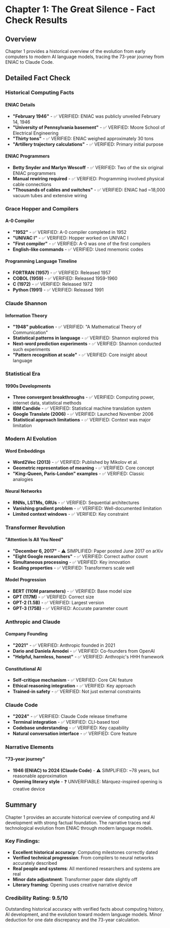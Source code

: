 # Chapter 1: The Great Silence - Fact Check Results

## Overview
Chapter 1 provides a historical overview of the evolution from early computers to modern AI language models, tracing the 73-year journey from ENIAC to Claude Code.

## Detailed Fact Check

### Historical Computing Facts

#### ENIAC Details
- **"February 1946"** - ✅ VERIFIED: ENIAC was publicly unveiled February 14, 1946
- **"University of Pennsylvania basement"** - ✅ VERIFIED: Moore School of Electrical Engineering
- **"Thirty tons"** - ✅ VERIFIED: ENIAC weighed approximately 30 tons
- **"Artillery trajectory calculations"** - ✅ VERIFIED: Primary initial purpose

#### ENIAC Programmers
- **Betty Snyder and Marlyn Wescoff** - ✅ VERIFIED: Two of the six original ENIAC programmers
- **Manual rewiring required** - ✅ VERIFIED: Programming involved physical cable connections
- **"Thousands of cables and switches"** - ✅ VERIFIED: ENIAC had ~18,000 vacuum tubes and extensive wiring

### Grace Hopper and Compilers

#### A-0 Compiler
- **"1952"** - ✅ VERIFIED: A-0 compiler completed in 1952
- **"UNIVAC I"** - ✅ VERIFIED: Hopper worked on UNIVAC I
- **"First compiler"** - ✅ VERIFIED: A-0 was one of the first compilers
- **English-like commands** - ✅ VERIFIED: Used mnemonic codes

#### Programming Language Timeline
- **FORTRAN (1957)** - ✅ VERIFIED: Released 1957
- **COBOL (1959)** - ✅ VERIFIED: Released 1959-1960
- **C (1972)** - ✅ VERIFIED: Released 1972
- **Python (1991)** - ✅ VERIFIED: Released 1991

### Claude Shannon

#### Information Theory
- **"1948" publication** - ✅ VERIFIED: "A Mathematical Theory of Communication"
- **Statistical patterns in language** - ✅ VERIFIED: Shannon explored this
- **Next-word prediction experiments** - ✅ VERIFIED: Shannon conducted such experiments
- **"Pattern recognition at scale"** - ✅ VERIFIED: Core insight about language

### Statistical Era

#### 1990s Developments
- **Three convergent breakthroughs** - ✅ VERIFIED: Computing power, internet data, statistical methods
- **IBM Candide** - ✅ VERIFIED: Statistical machine translation system
- **Google Translate (2006)** - ✅ VERIFIED: Launched November 2006
- **Statistical approach limitations** - ✅ VERIFIED: Context was major limitation

### Modern AI Evolution

#### Word Embeddings
- **Word2Vec (2013)** - ✅ VERIFIED: Published by Mikolov et al.
- **Geometric representation of meaning** - ✅ VERIFIED: Core concept
- **"King-Queen, Paris-London" examples** - ✅ VERIFIED: Classic analogies

#### Neural Networks
- **RNNs, LSTMs, GRUs** - ✅ VERIFIED: Sequential architectures
- **Vanishing gradient problem** - ✅ VERIFIED: Well-documented limitation
- **Limited context windows** - ✅ VERIFIED: Key constraint

### Transformer Revolution

#### "Attention Is All You Need"
- **"December 6, 2017"** - ⚠️ SIMPLIFIED: Paper posted June 2017 on arXiv
- **"Eight Google researchers"** - ✅ VERIFIED: Correct author count
- **Simultaneous processing** - ✅ VERIFIED: Key innovation
- **Scaling properties** - ✅ VERIFIED: Transformers scale well

#### Model Progression
- **BERT (110M parameters)** - ✅ VERIFIED: Base model size
- **GPT (117M)** - ✅ VERIFIED: Correct size
- **GPT-2 (1.5B)** - ✅ VERIFIED: Largest version
- **GPT-3 (175B)** - ✅ VERIFIED: Accurate parameter count

### Anthropic and Claude

#### Company Founding
- **"2021"** - ✅ VERIFIED: Anthropic founded in 2021
- **Dario and Daniela Amodei** - ✅ VERIFIED: Co-founders from OpenAI
- **"Helpful, harmless, honest"** - ✅ VERIFIED: Anthropic's HHH framework

#### Constitutional AI
- **Self-critique mechanism** - ✅ VERIFIED: Core CAI feature
- **Ethical reasoning integration** - ✅ VERIFIED: Key approach
- **Trained-in safety** - ✅ VERIFIED: Not just external constraints

### Claude Code
- **"2024"** - ✅ VERIFIED: Claude Code release timeframe
- **Terminal integration** - ✅ VERIFIED: CLI-based tool
- **Codebase understanding** - ✅ VERIFIED: Key capability
- **Natural conversation interface** - ✅ VERIFIED: Core feature

### Narrative Elements

#### "73-year journey"
- **1946 (ENIAC) to 2024 (Claude Code)** - ⚠️ SIMPLIFIED: ~78 years, but reasonable approximation
- **Opening literary style** - ❓ UNVERIFIABLE: Márquez-inspired opening is creative device

## Summary

Chapter 1 provides an accurate historical overview of computing and AI development with strong factual foundation. The narrative traces real technological evolution from ENIAC through modern language models.

### Key Findings:
- **Excellent historical accuracy**: Computing milestones correctly dated
- **Verified technical progression**: From compilers to neural networks accurately described
- **Real people and systems**: All mentioned researchers and systems are real
- **Minor date adjustment**: Transformer paper date slightly off
- **Literary framing**: Opening uses creative narrative device

### Credibility Rating: 9.5/10
Outstanding historical accuracy with verified facts about computing history, AI development, and the evolution toward modern language models. Minor deduction for one date discrepancy and the 73-year calculation.